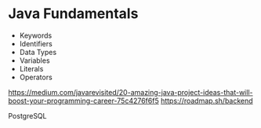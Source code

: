 # Java Fundamentals

- Keywords  
- Identifiers
- Data Types  
- Variables 
- Literals 
- Operators 
 
 
https://medium.com/javarevisited/20-amazing-java-project-ideas-that-will-boost-your-programming-career-75c4276f6f5
https://roadmap.sh/backend

PostgreSQL 
  
        
   
      
     
  
